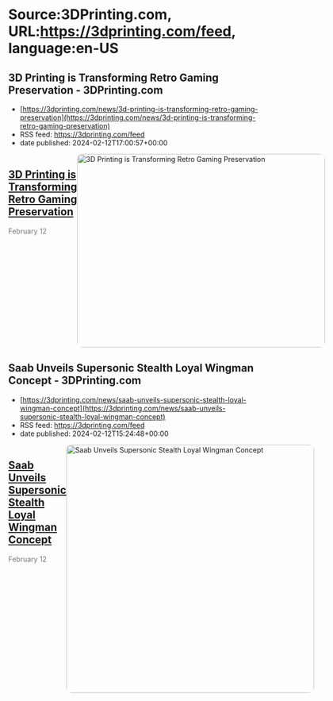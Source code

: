 # Source:3DPrinting.com, URL:https://3dprinting.com/feed, language:en-US

## 3D Printing is Transforming Retro Gaming Preservation - 3DPrinting.com
 - [https://3dprinting.com/news/3d-printing-is-transforming-retro-gaming-preservation](https://3dprinting.com/news/3d-printing-is-transforming-retro-gaming-preservation)
 - RSS feed: https://3dprinting.com/feed
 - date published: 2024-02-12T17:00:57+00:00

<div style="display: flex;"><div><h2><a href="https://3dprinting.com/news/3d-printing-is-transforming-retro-gaming-preservation/" target="_blank">3D Printing is Transforming Retro Gaming Preservation</a></h2><span style="color: #777; font-size: 14px; margin-top: auto;">February 12</span></div><div><img alt="3D Printing is Transforming Retro Gaming Preservation" class="attachment-singular-featured-thumb size-singular-featured-thumb wp-post-image" height="390" src="https://3dprinting.com/wp-content/uploads/image3-122-500x390.png" style="border-radius: 10px; overflow: hidden;" width="500" /></div></div>

## Saab Unveils Supersonic Stealth Loyal Wingman Concept - 3DPrinting.com
 - [https://3dprinting.com/news/saab-unveils-supersonic-stealth-loyal-wingman-concept](https://3dprinting.com/news/saab-unveils-supersonic-stealth-loyal-wingman-concept)
 - RSS feed: https://3dprinting.com/feed
 - date published: 2024-02-12T15:24:48+00:00

<div style="display: flex;"><div><h2><a href="https://3dprinting.com/news/saab-unveils-supersonic-stealth-loyal-wingman-concept/" target="_blank">Saab Unveils Supersonic Stealth Loyal Wingman Concept</a></h2><span style="color: #777; font-size: 14px; margin-top: auto;">February 12</span></div><div><img alt="Saab Unveils Supersonic Stealth Loyal Wingman Concept" class="attachment-singular-featured-thumb size-singular-featured-thumb wp-post-image" height="500" src="https://3dprinting.com/wp-content/uploads/image2-151-500x500.png" style="border-radius: 10px; overflow: hidden;" width="500" /></div></div>

